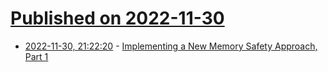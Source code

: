 # [Published on 2022-11-30](index.md)

* [2022-11-30, 21:22:20](https://lobste.rs/s/qwwlup/implementing_new_memory_safety_approach) - [Implementing a New Memory Safety Approach, Part 1](https://verdagon.dev/blog/making-regions-part-1-human-factor)
